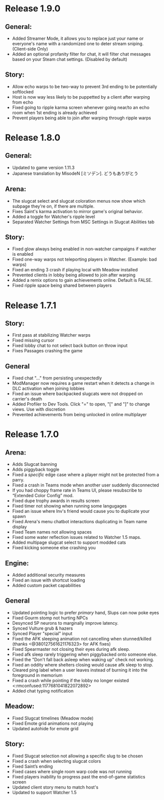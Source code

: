 # Release 1.9.0
## General:
- Added Streamer Mode, it allows you to replace just your name or everyone's name with a randomized one to deter stream sniping. (Client-side Only)
- Added an optional profanity filter for chat, it will filter chat messages based on your Steam chat settings. (Disabled by default)

## Story:
- Allow echo warps to be two-way to prevent 3rd ending to be potentially softlocked
- Host is now way less likely to be puppetted by a client after warping from echo
- Fixed going to ripple karma screen whenever going near/to an echo room when 1st ending is already achieved
- Prevent players being able to join after warping through ripple warps


# Release 1.8.0
## General:
- Updated to game version 1.11.3
- Japanese translation by MisodeN [ミソデン]. どうもありがとう
## Arena:
- The slugcat select and slugcat coloration menus now show which subpage they're on, if there are multiple.
- Fixes Saint's karma activation to mirror game's original behavior.
- Added a toggle for Watcher's ripple level
- Separated Watcher Settings from MSC Settings in Slugcat Abilities tab

## Story:
- Fixed glow always being enabled in non-watcher campaigns if watcher is enabled
- Fixed one-way warps not teleporting players in Watcher. (Example: bad warps)
- Fixed an ending 3 crash if playing local with Meadow installed
- Prevented clients in lobby being allowed to join after warping
- Added a remix options to gain achievements online. Default is FALSE.
- Fixed ripple space being shared between players


# Release 1.7.1
## Story:
- First pass at stabilizing Watcher warps
- Fixed missing cursor 
- Fixed lobby chat to not select back button on throw input
- Fixes Passages crashing the game
## General
- Fixed chat "..." from persisting unexpectedly
- ModManager now requires a game restart when it detects a change in DLC activation when joining lobbies
- Fixed an issue where backpacked slugcats were not dropped on carrier's death
- Added Profiler to Dev Tools. Click "=" to open, "[" and "]" to change views. Use with discretion
- Prevented achievements from being unlocked in online multiplayer


# Release 1.7.0

## Arena:
- Adds Slugcat banning 
- Adds piggyback toggle
- Fixed a *specific* edge case where a player might not be protected from a parry.
- Fixed a crash in Teams mode when another user suddenly disconnected 
- If you had choppy frame rate in Teams UI, please resubscribe to  “Extended Color Config” mod. 
- Fixed dupe trophy awards in results screen 
- Fixed timer not showing when running some langugages
- Fixed an issue where Inv's friend would cause you to duplicate your spawn
- Fixed Arena's menu chatbot interactions duplicating in Team name display
- Fixed Team names not allowing spaces
- Fixed some water reflection issues related to Watcher 1.5 maps.
- Added multipage slugcat select to support modded cats
- Fixed kicking someone else crashing you

## Engine:
- Added additional security measures 
- Fixed an issue with shortcut loading 
- Added custom packet capabilities 


## General
- Updated pointing logic to prefer *primary* hand, Slups can now poke eyes
- Fixed Gourm stomp not hurting NPCs
- Desynced 5P neurons to marginally improve latency. 
- Synced Vulture grub & hazers  
- Synced Player "special" input 
- Fixed the AFK sleeping animation not cancelling when stunned/killed (thanks <@380127561621176323> for AFK fixes)
- Fixed Spearmaster not closing their eyes during afk sleep.
- Fixed afk sleep rarely triggering when piggybacked onto someone else. 
- Fixed the "Don't fall back asleep when waking up" check not working.
- Fixed an oddity where shelters closing would cause afk sleep to stop.
- Cleared ping label when a user leaves instead of burning it into the foreground in memorium
- Fixed a crash while pointing if the lobby no longer existed <:rmconfused:1177681041822072892>
- Added chat typing notification


## Meadow:
- Fixed Slugcat timelines (Meadow mode)
- Fixed Emote grid animations not playing 
- Updated autohide for emote grid


## Story:
- Fixed Slugcat selection not allowing a specific slug to be chosen 
- Fixed a crash when selecting slugcat colors
- Fixed Saint’s ending 
- Fixed cases where single room warp code  was not running 
- Fixed players inability to progress past the end-of-game statistics screen
- Updated client story menu to match host's
- Updated to support Watcher 1.5
